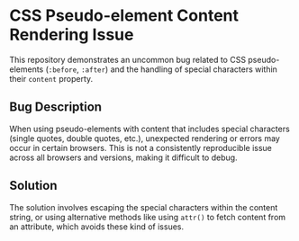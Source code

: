 # CSS Pseudo-element Content Rendering Issue
This repository demonstrates an uncommon bug related to CSS pseudo-elements (`:before`, `:after`) and the handling of special characters within their `content` property.

## Bug Description
When using pseudo-elements with content that includes special characters (single quotes, double quotes, etc.), unexpected rendering or errors may occur in certain browsers.  This is not a consistently reproducible issue across all browsers and versions, making it difficult to debug.

## Solution
The solution involves escaping the special characters within the content string, or using alternative methods like using `attr()` to fetch content from an attribute, which avoids these kind of issues.